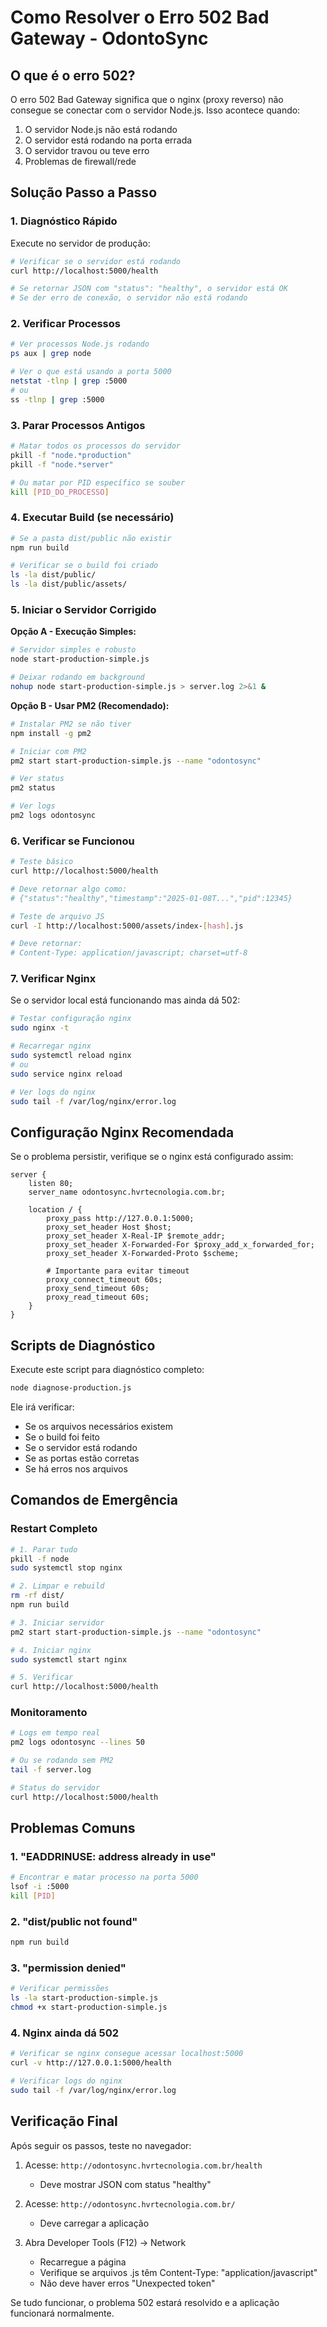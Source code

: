 # Como Resolver o Erro 502 Bad Gateway - OdontoSync

## O que é o erro 502?

O erro 502 Bad Gateway significa que o nginx (proxy reverso) não consegue se conectar com o servidor Node.js. Isso acontece quando:

1. O servidor Node.js não está rodando
2. O servidor está rodando na porta errada  
3. O servidor travou ou teve erro
4. Problemas de firewall/rede

## Solução Passo a Passo

### 1. Diagnóstico Rápido

Execute no servidor de produção:

```bash
# Verificar se o servidor está rodando
curl http://localhost:5000/health

# Se retornar JSON com "status": "healthy", o servidor está OK
# Se der erro de conexão, o servidor não está rodando
```

### 2. Verificar Processos

```bash
# Ver processos Node.js rodando
ps aux | grep node

# Ver o que está usando a porta 5000
netstat -tlnp | grep :5000
# ou
ss -tlnp | grep :5000
```

### 3. Parar Processos Antigos

```bash
# Matar todos os processos do servidor
pkill -f "node.*production"
pkill -f "node.*server"

# Ou matar por PID específico se souber
kill [PID_DO_PROCESSO]
```

### 4. Executar Build (se necessário)

```bash
# Se a pasta dist/public não existir
npm run build

# Verificar se o build foi criado
ls -la dist/public/
ls -la dist/public/assets/
```

### 5. Iniciar o Servidor Corrigido

**Opção A - Execução Simples:**
```bash
# Servidor simples e robusto
node start-production-simple.js

# Deixar rodando em background
nohup node start-production-simple.js > server.log 2>&1 &
```

**Opção B - Usar PM2 (Recomendado):**
```bash
# Instalar PM2 se não tiver
npm install -g pm2

# Iniciar com PM2
pm2 start start-production-simple.js --name "odontosync"

# Ver status
pm2 status

# Ver logs
pm2 logs odontosync
```

### 6. Verificar se Funcionou

```bash
# Teste básico
curl http://localhost:5000/health

# Deve retornar algo como:
# {"status":"healthy","timestamp":"2025-01-08T...","pid":12345}

# Teste de arquivo JS
curl -I http://localhost:5000/assets/index-[hash].js

# Deve retornar:
# Content-Type: application/javascript; charset=utf-8
```

### 7. Verificar Nginx

Se o servidor local está funcionando mas ainda dá 502:

```bash
# Testar configuração nginx
sudo nginx -t

# Recarregar nginx
sudo systemctl reload nginx
# ou
sudo service nginx reload

# Ver logs do nginx
sudo tail -f /var/log/nginx/error.log
```

## Configuração Nginx Recomendada

Se o problema persistir, verifique se o nginx está configurado assim:

```nginx
server {
    listen 80;
    server_name odontosync.hvrtecnologia.com.br;
    
    location / {
        proxy_pass http://127.0.0.1:5000;
        proxy_set_header Host $host;
        proxy_set_header X-Real-IP $remote_addr;
        proxy_set_header X-Forwarded-For $proxy_add_x_forwarded_for;
        proxy_set_header X-Forwarded-Proto $scheme;
        
        # Importante para evitar timeout
        proxy_connect_timeout 60s;
        proxy_send_timeout 60s;
        proxy_read_timeout 60s;
    }
}
```

## Scripts de Diagnóstico

Execute este script para diagnóstico completo:

```bash
node diagnose-production.js
```

Ele irá verificar:
- Se os arquivos necessários existem
- Se o build foi feito
- Se o servidor está rodando
- Se as portas estão corretas
- Se há erros nos arquivos

## Comandos de Emergência

### Restart Completo
```bash
# 1. Parar tudo
pkill -f node
sudo systemctl stop nginx

# 2. Limpar e rebuild
rm -rf dist/
npm run build

# 3. Iniciar servidor
pm2 start start-production-simple.js --name "odontosync"

# 4. Iniciar nginx
sudo systemctl start nginx

# 5. Verificar
curl http://localhost:5000/health
```

### Monitoramento

```bash
# Logs em tempo real
pm2 logs odontosync --lines 50

# Ou se rodando sem PM2
tail -f server.log

# Status do servidor
curl http://localhost:5000/health
```

## Problemas Comuns

### 1. "EADDRINUSE: address already in use"
```bash
# Encontrar e matar processo na porta 5000
lsof -i :5000
kill [PID]
```

### 2. "dist/public not found"
```bash
npm run build
```

### 3. "permission denied"
```bash
# Verificar permissões
ls -la start-production-simple.js
chmod +x start-production-simple.js
```

### 4. Nginx ainda dá 502
```bash
# Verificar se nginx consegue acessar localhost:5000
curl -v http://127.0.0.1:5000/health

# Verificar logs do nginx
sudo tail -f /var/log/nginx/error.log
```

## Verificação Final

Após seguir os passos, teste no navegador:

1. Acesse: `http://odontosync.hvrtecnologia.com.br/health`
   - Deve mostrar JSON com status "healthy"

2. Acesse: `http://odontosync.hvrtecnologia.com.br/`
   - Deve carregar a aplicação

3. Abra Developer Tools (F12) → Network
   - Recarregue a página
   - Verifique se arquivos .js têm Content-Type: "application/javascript"
   - Não deve haver erros "Unexpected token"

Se tudo funcionar, o problema 502 estará resolvido e a aplicação funcionará normalmente.